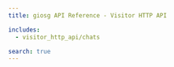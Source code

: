 ```yaml
---
title: giosg API Reference - Visitor HTTP API

includes:
  - visitor_http_api/chats

search: true
---
```


